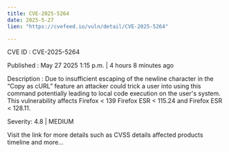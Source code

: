 ```yaml
---
title: CVE-2025-5264
date: 2025-5-27
lien: "https://cvefeed.io/vuln/detail/CVE-2025-5264"

---
```


CVE ID : CVE-2025-5264

Published :  May 27
2025
1:15 p.m. | 4 hours
8 minutes ago

Description : Due to insufficient escaping of the newline character in the “Copy as cURL” feature
an attacker could trick a user into using this command
potentially leading to local code execution on the user's system. This vulnerability affects Firefox < 139
Firefox ESR < 115.24
and Firefox ESR < 128.11.

Severity: 4.8 | MEDIUM

Visit the link for more details
such as CVSS details
affected products
timeline
and more...

